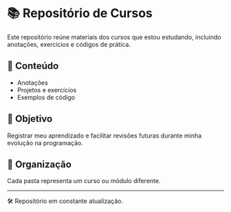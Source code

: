 # 📚 Repositório de Cursos

Este repositório reúne materiais dos cursos que estou estudando, incluindo anotações, exercícios e códigos de prática.

## 📌 Conteúdo
- Anotações
- Projetos e exercícios
- Exemplos de código

## 🎯 Objetivo
Registrar meu aprendizado e facilitar revisões futuras durante minha evolução na programação.

## 📂 Organização
Cada pasta representa um curso ou módulo diferente.

---

🛠 Repositório em constante atualização.
